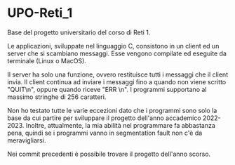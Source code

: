 # UPO-Reti_1
Base del progetto universitario del corso di Reti 1.

Le applicazioni, sviluppate nel linguaggio C, consistono in un client ed un server che si scambiano messaggi.
Esse vengono compilate ed eseguite da terminale (Linux o MacOS).

Il server ha solo una funzione, ovvero restituisce tutti i messaggi che il client invia.
Il client continua ad inviare i messaggi fino a quando non viene scritto "QUIT\n", oppure quando riceve "ERR <messaggio>\n".
I programmi supportano al massimo stringhe di 256 caratteri.

Non ho testato tutte le varie eccezioni dato che i programmi sono solo la base da cui partire per sviluppare il progetto dell'anno accademico 2022-2023.
Inoltre, attualmente, la mia abilità nel programmare fa abbastanza pena, quindi se i programmi vanno in segmentation fault non c'è da meravigliarsi.

Nei commit precedenti è possibile trovare il progetto dell'anno scorso.

